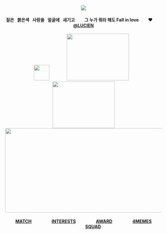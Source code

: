 <div id="text" align="center">
⠀⠀⠀
⠀⠀⠀⠀⠀⠀⠀⠀

<div id="text" align="center">

![](https://komarev.com/ghpvc/?username=destroy-boys&style=plastic&color=000000&label=_Ptian_&base=1000)
<div id="text" align="center">

#### 짙은⠀붉은색⠀사랑을⠀얼굴에⠀새기고⠀⠀⠀그 누가 뭐라 해도 Fall in love‪‪ ⠀ ⠀ ♥︎ ⠀‬‪‪ ⠀ [@LUCIEN](https://github.com/5atoru) 

<div id="text" align="center">

<img src=https://i.postimg.cc/FKR3h3QN/Untitled131-20251009172430.png width="50" height="50"> ⠀⠀⠀⠀⠀[<img src=https://i.postimg.cc/kgV0YZ0X/Untitled128-20251002220137.png width="200" height="150">](https://4megz.straw.page/) ⠀[<img src=https://i.postimg.cc/fWB1zDs1/Untitled128-20251002220057.png width="200" height="150">](https://lufeng.atabook.org/)
[<img src=https://i.postimg.cc/85ZnwmPw/Untitled126.png width="525" height="270">](https://rentry.co/cuntier)
#### [MATCH](https://rentry.co/nwjns) ⠀⠀⠀⠀⠀⠀[INTERESTS](https://listography.com/getos) ⠀⠀⠀⠀⠀⠀[AWARD](https://github.com/pt-awards) ⠀⠀⠀⠀⠀⠀[4MEMES](https://github.com/destroy-boys) ⠀⠀⠀⠀⠀⠀[SQUAD](https://github.com/polysquad)

